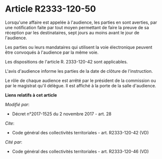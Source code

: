 # Article R2333-120-50

Lorsqu'une affaire est appelée à l'audience, les parties en sont averties, par une notification faite par tout moyen
permettant de faire la preuve de sa réception par les destinataires, sept jours au moins avant le jour de l'audience.

Les parties ou leurs mandataires qui utilisent la voie électronique peuvent être convoqués à l'audience par la même voie.

Les dispositions de l'article R. 2333-120-42 sont applicables.

L'avis d'audience informe les parties de la date de clôture de l'instruction.

Le rôle de chaque audience est arrêté par le président de la commission ou par le magistrat qu'il délègue. Il est affiché à
la porte de la salle d'audience.

**Liens relatifs à cet article**

_Modifié par_:

  - Décret n°2017-1525 du 2 novembre 2017 - art. 28

_Cite_:

  - Code général des collectivités territoriales - art. R2333-120-42 (VD)

_Cité par_:

  - Code général des collectivités territoriales - art. R2333-120-46 (VD)
